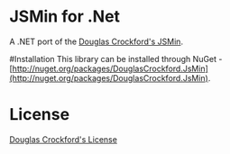 JSMin for .Net
==============

A .NET port of the [Douglas Crockford's JSMin](http://github.com/douglascrockford/JSMin).

#Installation
This library can be installed through NuGet - [http://nuget.org/packages/DouglasCrockford.JsMin](http://nuget.org/packages/DouglasCrockford.JsMin).

# License
[Douglas Crockford's License](https://github.com/Taritsyn/JSMin.NET/blob/master/LICENSE)
